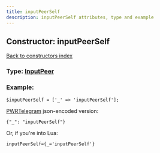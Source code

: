 ```yaml
---
title: inputPeerSelf
description: inputPeerSelf attributes, type and example
---
```

## Constructor: inputPeerSelf  
[Back to constructors index](index.md)






### Type: [InputPeer](../types/InputPeer.md)


### Example:

```
$inputPeerSelf = ['_' => 'inputPeerSelf'];
```  

[PWRTelegram](https://pwrtelegram.xyz) json-encoded version:

```
{"_": "inputPeerSelf"}
```


Or, if you're into Lua:  


```
inputPeerSelf={_='inputPeerSelf'}

```


